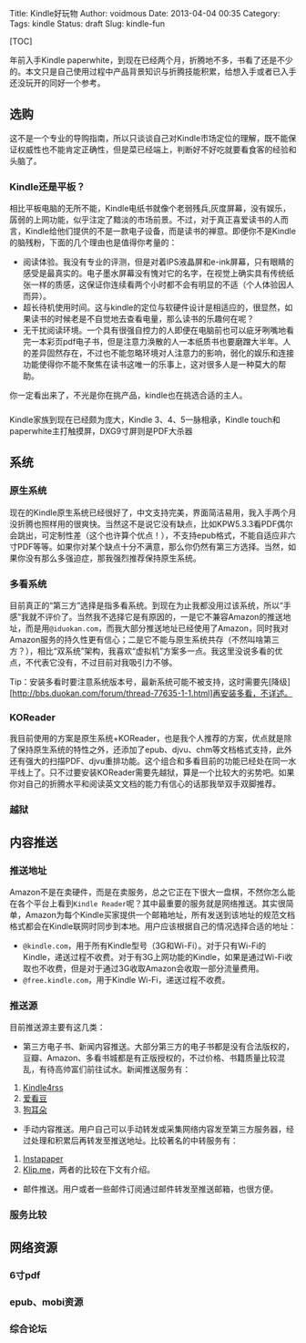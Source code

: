 Title: Kindle好玩物
Author: voidmous
Date: 2013-04-04 00:35
Category:
Tags: kindle
Status: draft
Slug: kindle-fun

[TOC]

年前入手Kindle paperwhite，到现在已经两个月，折腾地不多，书看了还是不少的。本文只是自己使用过程中产品背景知识与折腾技能积累，给想入手或者已入手还没玩开的同好一个参考。

## 选购

这不是一个专业的导购指南，所以只谈谈自己对Kindle市场定位的理解，既不能保证权威性也不能肯定正确性，但是菜已经端上，判断好不好吃就要看食客的经验和头脑了。

### Kindle还是平板？

相比平板电脑的无所不能，Kindle电纸书就像个老弱残兵,灰度屏幕，没有娱乐，孱弱的上网功能，似乎注定了黯淡的市场前景。不过，对于真正喜爱读书的人而言，Kindle给他们提供的不是一款电子设备，而是读书的禅意。即便你不是Kindle的脑残粉，下面的几个理由也是值得你考量的：

* 阅读体验。我没有专业的评测，但是对着IPS液晶屏和e-ink屏幕，只有眼睛的感受是最真实的。电子墨水屏幕没有愧对它的名字，在视觉上确实具有传统纸张一样的质感，这保证你连续看两个小时都不会有明显的不适（个人体验因人而异）。
* 超长待机使用时间。这与kindle的定位与软硬件设计是相适应的，很显然，如果读书的时候老是不自觉地去查看电量，那么读书的乐趣何在呢？
* 无干扰阅读环境。一个具有很强自控力的人即便在电脑前也可以疵牙咧嘴地看完一本彩页pdf电子书，但是注意力涣散的人一本纸质书也要磨蹭大半年。人的差异固然存在，不过也不能忽略环境对人注意力的影响，弱化的娱乐和连接功能使得你不能不聚焦在读书这唯一的乐事上，这对很多人是一种莫大的帮助。

你一定看出来了，不光是你在挑产品，kindle也在挑选合适的主人。

### 

Kindle家族到现在已经颇为庞大，Kindle 3、4、5一脉相承，Kindle touch和paperwhite主打触摸屏，DXG9寸屏则是PDF大杀器

## 系统

### 原生系统

现在的Kindle原生系统已经很好了，中文支持完美，界面简洁易用，我入手两个月没折腾也照样用的很爽快。当然这不是说它没有缺点，比如KPW5.3.3看PDF偶尔会跳出，可定制性差（这个也许算个优点！），不支持epub格式，不能自适应非六寸PDF等等。如果你对某个缺点十分不满意，那么你仍然有第三方选择。当然，如果你没有那么多强迫症，那我强烈推荐保持原生系统。

### 多看系统

目前真正的“第三方”选择是指多看系统。到现在为止我都没用过该系统，所以“手感”我就不评价了。当然我不选择它是有原因的，一是它不兼容Amazon的推送地址，而是用`@iduokan.com`，而我大部分推送地址已经使用了Amazon，同时我对Amazon服务的持久性更有信心；二是它不能与原生系统共存（不然叫啥第三方？），相比“双系统”架构，我喜欢“虚拟机”方案多一点。我这里没说多看的优点，不代表它没有，不过目前对我吸引力不够。

Tip：安装多看时要注意系统版本号，最新系统可能不被支持，这时需要先[降级][http://bbs.duokan.com/forum/thread-77635-1-1.html]再安装多看，不详述。

### KOReader

我目前使用的方案是原生系统+KOReader，也是我个人推荐的方案，优点就是除了保持原生系统的特性之外，还添加了epub、djvu、chm等文档格式支持，此外还有强大的扫描PDF、djvu重排功能。这个组合和多看目前的功能已经处在同一水平线上了。只不过要安装KOReader需要先越狱，算是一个比较大的劣势吧。如果你对自己的折腾水平和阅读英文文档的能力有信心的话那我举双手双脚推荐。

### 越狱

## 内容推送

### 推送地址

Amazon不是在卖硬件，而是在卖服务，总之它正在下很大一盘棋，不然你怎么能在各个平台上看到`Kindle Reader`呢？其中最重要的服务就是网络推送。其实很简单，Amazon为每个Kindle买家提供一个邮箱地址，所有发送到该地址的规范文档格式都会在Kindle联网时同步到本地。用户应该根据自己的情况选择合适的地址：

* `@kindle.com`，用于所有Kindle型号（3G和Wi-Fi）。对于只有Wi-Fi的Kindle，递送过程不收费。对于有3G上网功能的Kindle，如果是通过Wi-Fi收取也不收费，但是对于通过3G收取Amazon会收取一部分流量费用。
* `@free.kindle.com`，用于Kindle Wi-Fi，递送过程不收费。

### 推送源

目前推送源主要有这几类：

* 第三方电子书、新闻内容推送。大部分第三方的电子书都是没有合法版权的，豆瓣、Amazon、多看书城都是有正版授权的，不过价格、书籍质量比较混乱，有待高帅富们前往试水。新闻推送服务有：

1. [Kindle4rss](http://kindle4rss.com/ )
2. [爱看豆](http://ikindle.mobi/ )
3. [狗耳朵](http://www.mydogear.com/ ) 

* 手动内容推送。用户自己可以手动转发或采集网络内容发至第三方服务器，经过处理和积累后再转发至推送地址。比较著名的中转服务有：

1. [Instapaper](http://www.instapaper.com/ )
2. [Klip.me](http://www.klip.me/ )，两者的比较在下文有介绍。

* 邮件推送。用户或者一些邮件订阅通过邮件转发至推送邮箱，也很方便。

### 服务比较

## 网络资源

### 6寸pdf

### epub、mobi资源

### 综合论坛



